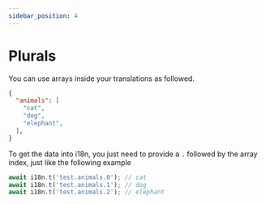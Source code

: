 ```yaml
---
sidebar_position: 4
---
```


# Plurals

You can use arrays inside your translations as followed.

```json title="src/i18n/en/test.json"
{
  "animals": [
    "cat",
    "dog",
    "elephant",
  ],
}
```

To get the data into i18n, you just need to provide a `.` followed by the array index, just like the following example

```typescript title="src/app.controller.ts"
await i18n.t('test.animals.0'); // cat
await i18n.t('test.animals.1'); // dog
await i18n.t('test.animals.2'); // elephant
```

